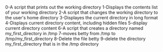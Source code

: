 0-A script that prints out the working directory
1-Displays the contents list of your working directory
2-A script that changes the working directory to the user's home directory
3-Displayes the current directory in long format
4-Displays current directory content, including hidden files
5-display current directory content
6-A script that creates a directory named my_first_directory in /tmp
7-moves betty from /tmp to /tmp/my_first_directory 
8-Delete the file betty
9-delete the directory my_first_directory that is in the  /tmp directory

